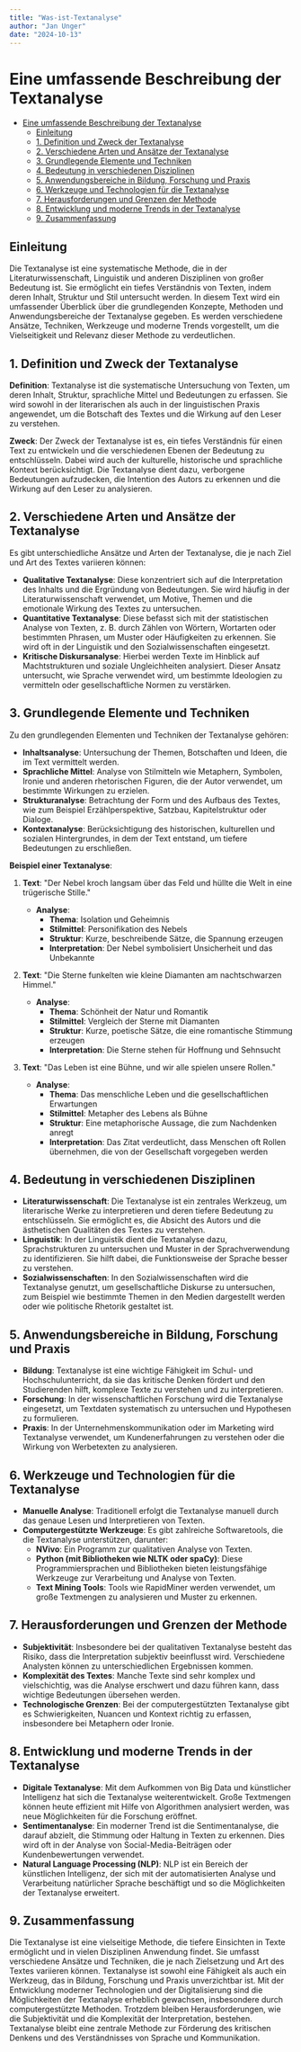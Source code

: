 ```yaml
---
title: "Was-ist-Textanalyse"
author: "Jan Unger"
date: "2024-10-13"
---
```


# Eine umfassende Beschreibung der Textanalyse

- [Eine umfassende Beschreibung der Textanalyse](#eine-umfassende-beschreibung-der-textanalyse)
  - [Einleitung](#einleitung)
  - [1. Definition und Zweck der Textanalyse](#1-definition-und-zweck-der-textanalyse)
  - [2. Verschiedene Arten und Ansätze der Textanalyse](#2-verschiedene-arten-und-ansätze-der-textanalyse)
  - [3. Grundlegende Elemente und Techniken](#3-grundlegende-elemente-und-techniken)
  - [4. Bedeutung in verschiedenen Disziplinen](#4-bedeutung-in-verschiedenen-disziplinen)
  - [5. Anwendungsbereiche in Bildung, Forschung und Praxis](#5-anwendungsbereiche-in-bildung-forschung-und-praxis)
  - [6. Werkzeuge und Technologien für die Textanalyse](#6-werkzeuge-und-technologien-für-die-textanalyse)
  - [7. Herausforderungen und Grenzen der Methode](#7-herausforderungen-und-grenzen-der-methode)
  - [8. Entwicklung und moderne Trends in der Textanalyse](#8-entwicklung-und-moderne-trends-in-der-textanalyse)
  - [9. Zusammenfassung](#9-zusammenfassung)

## Einleitung

Die Textanalyse ist eine systematische Methode, die in der Literaturwissenschaft, Linguistik und anderen Disziplinen von großer Bedeutung ist. Sie ermöglicht ein tiefes Verständnis von Texten, indem deren Inhalt, Struktur und Stil untersucht werden. In diesem Text wird ein umfassender Überblick über die grundlegenden Konzepte, Methoden und Anwendungsbereiche der Textanalyse gegeben. Es werden verschiedene Ansätze, Techniken, Werkzeuge und moderne Trends vorgestellt, um die Vielseitigkeit und Relevanz dieser Methode zu verdeutlichen.

## 1. Definition und Zweck der Textanalyse

**Definition**: Textanalyse ist die systematische Untersuchung von Texten, um deren Inhalt, Struktur, sprachliche Mittel und Bedeutungen zu erfassen. Sie wird sowohl in der literarischen als auch in der linguistischen Praxis angewendet, um die Botschaft des Textes und die Wirkung auf den Leser zu verstehen.

**Zweck**: Der Zweck der Textanalyse ist es, ein tiefes Verständnis für einen Text zu entwickeln und die verschiedenen Ebenen der Bedeutung zu entschlüsseln. Dabei wird auch der kulturelle, historische und sprachliche Kontext berücksichtigt. Die Textanalyse dient dazu, verborgene Bedeutungen aufzudecken, die Intention des Autors zu erkennen und die Wirkung auf den Leser zu analysieren.

## 2. Verschiedene Arten und Ansätze der Textanalyse

Es gibt unterschiedliche Ansätze und Arten der Textanalyse, die je nach Ziel und Art des Textes variieren können:

- **Qualitative Textanalyse**: Diese konzentriert sich auf die Interpretation des Inhalts und die Ergründung von Bedeutungen. Sie wird häufig in der Literaturwissenschaft verwendet, um Motive, Themen und die emotionale Wirkung des Textes zu untersuchen.
- **Quantitative Textanalyse**: Diese befasst sich mit der statistischen Analyse von Texten, z. B. durch Zählen von Wörtern, Wortarten oder bestimmten Phrasen, um Muster oder Häufigkeiten zu erkennen. Sie wird oft in der Linguistik und den Sozialwissenschaften eingesetzt.
- **Kritische Diskursanalyse**: Hierbei werden Texte im Hinblick auf Machtstrukturen und soziale Ungleichheiten analysiert. Dieser Ansatz untersucht, wie Sprache verwendet wird, um bestimmte Ideologien zu vermitteln oder gesellschaftliche Normen zu verstärken.

## 3. Grundlegende Elemente und Techniken

Zu den grundlegenden Elementen und Techniken der Textanalyse gehören:

- **Inhaltsanalyse**: Untersuchung der Themen, Botschaften und Ideen, die im Text vermittelt werden.
- **Sprachliche Mittel**: Analyse von Stilmitteln wie Metaphern, Symbolen, Ironie und anderen rhetorischen Figuren, die der Autor verwendet, um bestimmte Wirkungen zu erzielen.
- **Strukturanalyse**: Betrachtung der Form und des Aufbaus des Textes, wie zum Beispiel Erzählperspektive, Satzbau, Kapitelstruktur oder Dialoge.
- **Kontextanalyse**: Berücksichtigung des historischen, kulturellen und sozialen Hintergrundes, in dem der Text entstand, um tiefere Bedeutungen zu erschließen.

**Beispiel einer Textanalyse**:
1. **Text**: "Der Nebel kroch langsam über das Feld und hüllte die Welt in eine trügerische Stille."
   - **Analyse**:
     - **Thema**: Isolation und Geheimnis
     - **Stilmittel**: Personifikation des Nebels
     - **Struktur**: Kurze, beschreibende Sätze, die Spannung erzeugen
     - **Interpretation**: Der Nebel symbolisiert Unsicherheit und das Unbekannte

2. **Text**: "Die Sterne funkelten wie kleine Diamanten am nachtschwarzen Himmel."
   - **Analyse**:
     - **Thema**: Schönheit der Natur und Romantik
     - **Stilmittel**: Vergleich der Sterne mit Diamanten
     - **Struktur**: Kurze, poetische Sätze, die eine romantische Stimmung erzeugen
     - **Interpretation**: Die Sterne stehen für Hoffnung und Sehnsucht

3. **Text**: "Das Leben ist eine Bühne, und wir alle spielen unsere Rollen."
   - **Analyse**:
     - **Thema**: Das menschliche Leben und die gesellschaftlichen Erwartungen
     - **Stilmittel**: Metapher des Lebens als Bühne
     - **Struktur**: Eine metaphorische Aussage, die zum Nachdenken anregt
     - **Interpretation**: Das Zitat verdeutlicht, dass Menschen oft Rollen übernehmen, die von der Gesellschaft vorgegeben werden

## 4. Bedeutung in verschiedenen Disziplinen

- **Literaturwissenschaft**: Die Textanalyse ist ein zentrales Werkzeug, um literarische Werke zu interpretieren und deren tiefere Bedeutung zu entschlüsseln. Sie ermöglicht es, die Absicht des Autors und die ästhetischen Qualitäten des Textes zu verstehen.
- **Linguistik**: In der Linguistik dient die Textanalyse dazu, Sprachstrukturen zu untersuchen und Muster in der Sprachverwendung zu identifizieren. Sie hilft dabei, die Funktionsweise der Sprache besser zu verstehen.
- **Sozialwissenschaften**: In den Sozialwissenschaften wird die Textanalyse genutzt, um gesellschaftliche Diskurse zu untersuchen, zum Beispiel wie bestimmte Themen in den Medien dargestellt werden oder wie politische Rhetorik gestaltet ist.

## 5. Anwendungsbereiche in Bildung, Forschung und Praxis

- **Bildung**: Textanalyse ist eine wichtige Fähigkeit im Schul- und Hochschulunterricht, da sie das kritische Denken fördert und den Studierenden hilft, komplexe Texte zu verstehen und zu interpretieren.
- **Forschung**: In der wissenschaftlichen Forschung wird die Textanalyse eingesetzt, um Textdaten systematisch zu untersuchen und Hypothesen zu formulieren.
- **Praxis**: In der Unternehmenskommunikation oder im Marketing wird Textanalyse verwendet, um Kundenerfahrungen zu verstehen oder die Wirkung von Werbetexten zu analysieren.

## 6. Werkzeuge und Technologien für die Textanalyse

- **Manuelle Analyse**: Traditionell erfolgt die Textanalyse manuell durch das genaue Lesen und Interpretieren von Texten.
- **Computergestützte Werkzeuge**: Es gibt zahlreiche Softwaretools, die die Textanalyse unterstützen, darunter:
  - **NVivo**: Ein Programm zur qualitativen Analyse von Texten.
  - **Python (mit Bibliotheken wie NLTK oder spaCy)**: Diese Programmiersprachen und Bibliotheken bieten leistungsfähige Werkzeuge zur Verarbeitung und Analyse von Texten.
  - **Text Mining Tools**: Tools wie RapidMiner werden verwendet, um große Textmengen zu analysieren und Muster zu erkennen.

## 7. Herausforderungen und Grenzen der Methode

- **Subjektivität**: Insbesondere bei der qualitativen Textanalyse besteht das Risiko, dass die Interpretation subjektiv beeinflusst wird. Verschiedene Analysten können zu unterschiedlichen Ergebnissen kommen.
- **Komplexität des Textes**: Manche Texte sind sehr komplex und vielschichtig, was die Analyse erschwert und dazu führen kann, dass wichtige Bedeutungen übersehen werden.
- **Technologische Grenzen**: Bei der computergestützten Textanalyse gibt es Schwierigkeiten, Nuancen und Kontext richtig zu erfassen, insbesondere bei Metaphern oder Ironie.

## 8. Entwicklung und moderne Trends in der Textanalyse

- **Digitale Textanalyse**: Mit dem Aufkommen von Big Data und künstlicher Intelligenz hat sich die Textanalyse weiterentwickelt. Große Textmengen können heute effizient mit Hilfe von Algorithmen analysiert werden, was neue Möglichkeiten für die Forschung eröffnet.
- **Sentimentanalyse**: Ein moderner Trend ist die Sentimentanalyse, die darauf abzielt, die Stimmung oder Haltung in Texten zu erkennen. Dies wird oft in der Analyse von Social-Media-Beiträgen oder Kundenbewertungen verwendet.
- **Natural Language Processing (NLP)**: NLP ist ein Bereich der künstlichen Intelligenz, der sich mit der automatisierten Analyse und Verarbeitung natürlicher Sprache beschäftigt und so die Möglichkeiten der Textanalyse erweitert.

## 9. Zusammenfassung

Die Textanalyse ist eine vielseitige Methode, die tiefere Einsichten in Texte ermöglicht und in vielen Disziplinen Anwendung findet. Sie umfasst verschiedene Ansätze und Techniken, die je nach Zielsetzung und Art des Textes variieren können. Textanalyse ist sowohl eine Fähigkeit als auch ein Werkzeug, das in Bildung, Forschung und Praxis unverzichtbar ist. Mit der Entwicklung moderner Technologien und der Digitalisierung sind die Möglichkeiten der Textanalyse erheblich gewachsen, insbesondere durch computergestützte Methoden. Trotzdem bleiben Herausforderungen, wie die Subjektivität und die Komplexität der Interpretation, bestehen. Textanalyse bleibt eine zentrale Methode zur Förderung des kritischen Denkens und des Verständnisses von Sprache und Kommunikation.